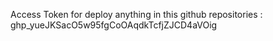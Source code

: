 Access Token for deploy anything in this github repositories : 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
